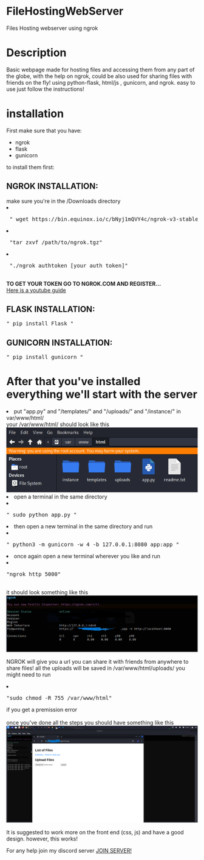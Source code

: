 # FileHostingWebServer
Files Hosting webserver using ngrok


<h1 > Description </h1>
Basic webpage made for hosting files and accessing them from any part of the globe, with the help on ngrok, could be also used for sharing files with friends on the fly!
using python-flask, html/js , gunicorn, and ngrok. easy to use just follow the instructions!

<h1 color="green">installation</h1>
First make sure that you have:
<ul>
  <li>ngrok</li>
  <li>flask</li>
  <li>gunicorn</li>
</ul>




to install them first:
<h2>NGROK INSTALLATION: </h2>
make sure you're in the /Downloads directory
<li><pre> " wget https://bin.equinox.io/c/bNyj1mQVY4c/ngrok-v3-stable-linux-amd64.tgz "</pre></li>
<li><pre> "tar zxvf /path/to/ngrok.tgz"</pre></li>
<li><pre> "./ngrok authtoken [your_auth_token]"</pre></li>
<br>
<b> TO GET YOUR TOKEN GO TO NGROK.COM AND REGISTER...</b>
<div>
<a href="https://www.youtube.com/watch?v=LYmhwKVNjk4&ab_channel=TECHDHEE">Here is a youtube guide</a>
</div>

<h2>FLASK INSTALLATION: </h2>
<pre>" pip install Flask "</pre>

<h2>GUNICORN INSTALLATION: </h2>
<pre>" pip install gunicorn "</pre>

<h1>After that you've installed everything we'll start with the server</h1>
<li> put "app.py" and "/templates/" and "/uploads/" and "/instance/" in var/www/html/ </li>
your /var/www/html/ should look like this 
<img src="screenshot1.PNG">
<li>open a terminal in the same directory</li>
<li><pre>" sudo python app.py "</pre></li>
<li>then open a new terminal in the same directory and run </li>
<li><pre>" python3 -m gunicorn -w 4 -b 127.0.0.1:8080 app:app "</pre></li>
<li>once again open a new terminal wherever you like and run</li>
<li><pre>"ngrok http 5000"</pre></li>
<br>
it should look something like this <img src="screenshot2.PNG">

NGROK will give you a url you can share it with friends from anywhere to share files!
all the uploads will be saved in /var/www/html/uploads/
you might need to run 
<li><pre>"sudo chmod -R 755 /var/www/html"</pre> </li>
if you get a premission error
<br>
<br>
once you've done all the steps you should have something like this 
<img src="screenshot3.PNG">
<br>
<p>It is suggested to work more on the front end (css, js) and have a good design. however, this works!</p>

For any help join my discord server 
<a href="https://discord.gg/587R6vqK8w">JOIN SERVER!</a>
